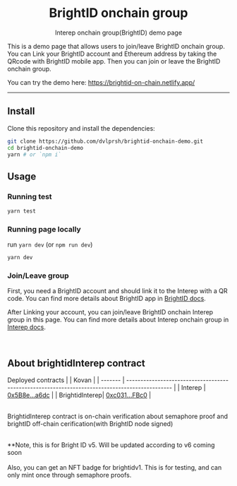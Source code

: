 <p align="center">
    <h1 align="center">
        BrightID onchain group
    </h1>
    <p align="center">Interep onchain group(BrightID) demo page</p>
</p>

This is a demo page that allows users to join/leave BrightID onchain group.
You can Link your BrightID account and Ethereum address by taking the QRcode with BrightID mobile app. 
Then you can join or leave the BrightID onchain group.

You can try the demo here: https://brightid-on-chain.netlify.app/

---

## Install

Clone this repository and install the dependencies:

```bash
git clone https://github.com/dvlprsh/brightid-onchain-demo.git
cd brightid-onchain-demo
yarn # or `npm i`
```

## Usage

### Running test

```bash
yarn test
```

### Running page locally

run `yarn dev` (or `npm run dev`)
```bash
yarn dev
```

### Join/Leave group
First, you need a BrightID account and should link it to the Interep with a QR code.
You can find more details about BrightID app in [BrightID docs](https://brightid.gitbook.io/brightid/).

After Linking your account, you can join/leave BrightID onchain Interep group in this page.
You can find more details about Interep onchain group in [Interep docs](https://docs.interep.link/guides/onchain-groups).

<br>

## About brightidInterep contract
Deployed contracts
|                | Kovan                                                                                          |
| -------        | ---------------------------------------------------------------------------------------------- |
| Interep        | [0x5B8e...a6dc](https://kovan.etherscan.io/address/0x5B8e7cC7bAC61A4b952d472b67056B2f260ba6dc) |
| BrightidInterep| [0xc031...FBc0](https://kovan.etherscan.io/address/0xc031d67f28fd31163ab91283bb4a3a977a26fbc0) |

<br>
BrightidInterep contract is on-chain verification about semaphore proof and brightID off-chain cerification(with BrightID node signed)<br><br>

**Note, this is for Bright ID v5. Will be updated according to v6 coming soon<br>
<br>
Also, you can get an NFT badge for brightidv1. This is for testing, and can only mint once through semaphore proofs.
